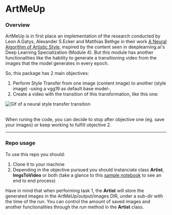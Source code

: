 # ArtMeUp

### <b>Overview</b>

ArtMeUp is in first place an implementation of the research conducted by Leon A.Gatys, Alexander S.Ecker and Matthias Bethge in their work [A Neural Algorithm of Artistic Style](https://arxiv.org/abs/1508.06576), inspired by the content seen in deeplearning.ai's Deep Learning Specialization (Module 4). But this module has another functionalities like the hability to generate a transitioning video from the images that the model generates in every epoch.
<br>

So, this package has 2 main objectives:
1) Perform Style Transfer from one image (content image) to another (style image) -using a vgg19 as default base model-,
2) Create a video with the transition of this transformation, like this one:

![Gif of a neural style transfer transition](trial_images/artmeup.gif)

<br>
When runing the code, you can decide to stop after objective one (eg. save your images) or keep working to fulfill objective 2.
<br>

----------

### <b>Repo usage</b>

To use this repo you should:
1) Clone it to your machine
2) Depending in the objective pursued you should instanciate class __Artist__, __ImgsToVideo__ or both (take a glance to this [sample notebook](https://colab.research.google.com/drive/1k-E8njmqnKmWNzwkAvfIbaFzT3XF_VFL?usp=sharing#scrollTo=tDO4kVJP83nB) to see an end to end process)

Have in mind that when performing task 1, the __Artist__ will store the generated images in the ArtMeUp/output/images DIR, under a sub-dir with the time of the run. You can control the amount of saved images and another functionalities through the _run_ method in the __Artist__ class.

